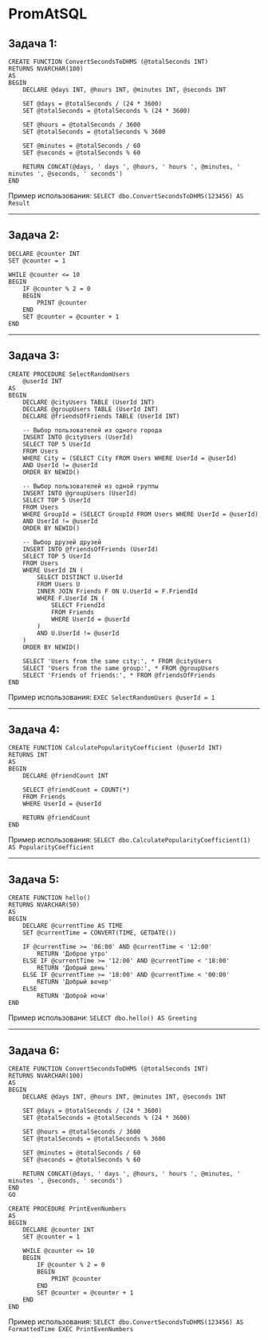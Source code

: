 # PromAtSQL

Задача 1:
---
    CREATE FUNCTION ConvertSecondsToDHMS (@totalSeconds INT)
    RETURNS NVARCHAR(100)
    AS
    BEGIN
        DECLARE @days INT, @hours INT, @minutes INT, @seconds INT
    
        SET @days = @totalSeconds / (24 * 3600)
        SET @totalSeconds = @totalSeconds % (24 * 3600)
        
        SET @hours = @totalSeconds / 3600
        SET @totalSeconds = @totalSeconds % 3600
        
        SET @minutes = @totalSeconds / 60
        SET @seconds = @totalSeconds % 60
        
        RETURN CONCAT(@days, ' days ', @hours, ' hours ', @minutes, ' minutes ', @seconds, ' seconds')
    END

Пример использования:
`SELECT dbo.ConvertSecondsToDHMS(123456) AS Result`

---
Задача 2:
---
    DECLARE @counter INT
    SET @counter = 1
    
    WHILE @counter <= 10
    BEGIN
        IF @counter % 2 = 0
        BEGIN
            PRINT @counter
        END
        SET @counter = @counter + 1
    END

---
Задача 3:
---
    CREATE PROCEDURE SelectRandomUsers
        @userId INT
    AS
    BEGIN
        DECLARE @cityUsers TABLE (UserId INT)
        DECLARE @groupUsers TABLE (UserId INT)
        DECLARE @friendsOfFriends TABLE (UserId INT)
    
        -- Выбор пользователей из одного города
        INSERT INTO @cityUsers (UserId)
        SELECT TOP 5 UserId
        FROM Users
        WHERE City = (SELECT City FROM Users WHERE UserId = @userId)
        AND UserId != @userId
        ORDER BY NEWID()
    
        -- Выбор пользователей из одной группы
        INSERT INTO @groupUsers (UserId)
        SELECT TOP 5 UserId
        FROM Users
        WHERE GroupId = (SELECT GroupId FROM Users WHERE UserId = @userId)
        AND UserId != @userId
        ORDER BY NEWID()
    
        -- Выбор друзей друзей
        INSERT INTO @friendsOfFriends (UserId)
        SELECT TOP 5 UserId
        FROM Users
        WHERE UserId IN (
            SELECT DISTINCT U.UserId
            FROM Users U
            INNER JOIN Friends F ON U.UserId = F.FriendId
            WHERE F.UserId IN (
                SELECT FriendId
                FROM Friends
                WHERE UserId = @userId
            )
            AND U.UserId != @userId
        )
        ORDER BY NEWID()
    
        SELECT 'Users from the same city:', * FROM @cityUsers
        SELECT 'Users from the same group:', * FROM @groupUsers
        SELECT 'Friends of friends:', * FROM @friendsOfFriends
    END

Пример использования:
`EXEC SelectRandomUsers @userId = 1`

---
Задача 4:
---
    CREATE FUNCTION CalculatePopularityCoefficient (@userId INT)
    RETURNS INT
    AS
    BEGIN
        DECLARE @friendCount INT
    
        SELECT @friendCount = COUNT(*)
        FROM Friends
        WHERE UserId = @userId
    
        RETURN @friendCount
    END

Пример использования:
`SELECT dbo.CalculatePopularityCoefficient(1) AS PopularityCoefficient`

---
Задача 5:
---
    CREATE FUNCTION hello()
    RETURNS NVARCHAR(50)
    AS
    BEGIN
        DECLARE @currentTime AS TIME
        SET @currentTime = CONVERT(TIME, GETDATE())
    
        IF @currentTime >= '06:00' AND @currentTime < '12:00'
            RETURN 'Доброе утро'
        ELSE IF @currentTime >= '12:00' AND @currentTime < '18:00'
            RETURN 'Добрый день'
        ELSE IF @currentTime >= '18:00' AND @currentTime < '00:00'
            RETURN 'Добрый вечер'
        ELSE
            RETURN 'Доброй ночи'
    END

Пример использовани:
`SELECT dbo.hello() AS Greeting`

---
Задача 6:
---
    CREATE FUNCTION ConvertSecondsToDHMS (@totalSeconds INT)
    RETURNS NVARCHAR(100)
    AS
    BEGIN
        DECLARE @days INT, @hours INT, @minutes INT, @seconds INT
    
        SET @days = @totalSeconds / (24 * 3600)
        SET @totalSeconds = @totalSeconds % (24 * 3600)
        
        SET @hours = @totalSeconds / 3600
        SET @totalSeconds = @totalSeconds % 3600
        
        SET @minutes = @totalSeconds / 60
        SET @seconds = @totalSeconds % 60
        
        RETURN CONCAT(@days, ' days ', @hours, ' hours ', @minutes, ' minutes ', @seconds, ' seconds')
    END
    GO
    
    CREATE PROCEDURE PrintEvenNumbers
    AS
    BEGIN
        DECLARE @counter INT
        SET @counter = 1
    
        WHILE @counter <= 10
        BEGIN
            IF @counter % 2 = 0
            BEGIN
                PRINT @counter
            END
            SET @counter = @counter + 1
        END
    END

Пример использования:
`SELECT dbo.ConvertSecondsToDHMS(123456) AS FormattedTime
EXEC PrintEvenNumbers`
